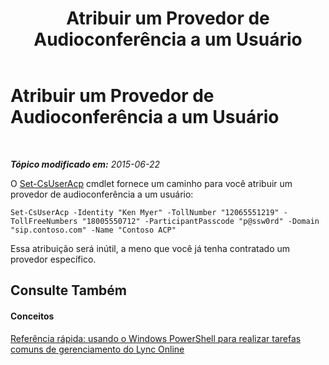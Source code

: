 ﻿---
title: Atribuir um Provedor de Audioconferência a um Usuário
TOCTitle: Atribuir um Provedor de Audioconferência a um Usuário
ms:assetid: 60db6896-9c5c-4d64-ab7e-10d91748587c
ms:mtpsurl: https://technet.microsoft.com/pt-br/library/Dn362791(v=OCS.15)
ms:contentKeyID: 56270399
ms.date: 06/02/2017
mtps_version: v=OCS.15
ms.translationtype: HT
---

# Atribuir um Provedor de Audioconferência a um Usuário

 

_**Tópico modificado em:** 2015-06-22_

O [Set-CsUserAcp](set-csuseracp.md) cmdlet fornece um caminho para você atribuir um provedor de audioconferência a um usuário:

    Set-CsUserAcp -Identity "Ken Myer" -TollNumber "12065551219" -TollFreeNumbers "18005550712" -ParticipantPasscode "p@ssw0rd" -Domain "sip.contoso.com" -Name "Contoso ACP"

Essa atribuição será inútil, a meno que você já tenha contratado um provedor específico.

## Consulte Também

#### Conceitos

[Referência rápida: usando o Windows PowerShell para realizar tarefas comuns de gerenciamento do Lync Online](quick-reference-using-windows-powershell-to-do-common-skype-for-business-online-management-tasks.md)

